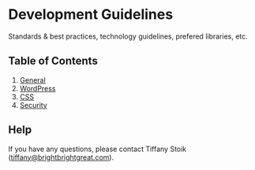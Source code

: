 # Development Guidelines

Standards & best practices, technology guidelines, prefered libraries, etc.

## Table of Contents
1. [General](/general)
2. [WordPress](/wordpress)
3. [CSS](/css)
4. [Security](/security)

## Help

If you have any questions, please contact Tiffany Stoik ([tiffany@brightbrightgreat.com](mailto:tiffany@brightbrightgreat.com)).
